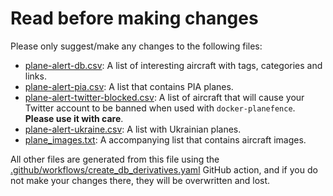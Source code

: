 # Read before making changes

Please only suggest/make any changes to the following files:

- [plane-alert-db.csv](plane-alert-db.csv): A list of interesting aircraft with tags, categories and links.
- [plane-alert-pia.csv](plane-alert-pia.csv): A list that contains PIA planes.
- [plane-alert-twitter-blocked.csv](plane-alert-twitter-blocked.csv): A list of aircraft that will cause your Twitter account to be banned when used with `docker-planefence`. **Please use it with care**.
- [plane-alert-ukraine.csv](plane-alert-ukraine.csv): A list with Ukrainian planes.
- [plane_images.txt](plane_images.txt): A accompanying list that contains aircraft images.

All other files are generated from this file using the [.github/workflows/create_db_derivatives.yaml](.github/workflows/create_db_derivatives.yaml) GitHub action, and if you do not make your changes there, they will be overwritten and lost.
